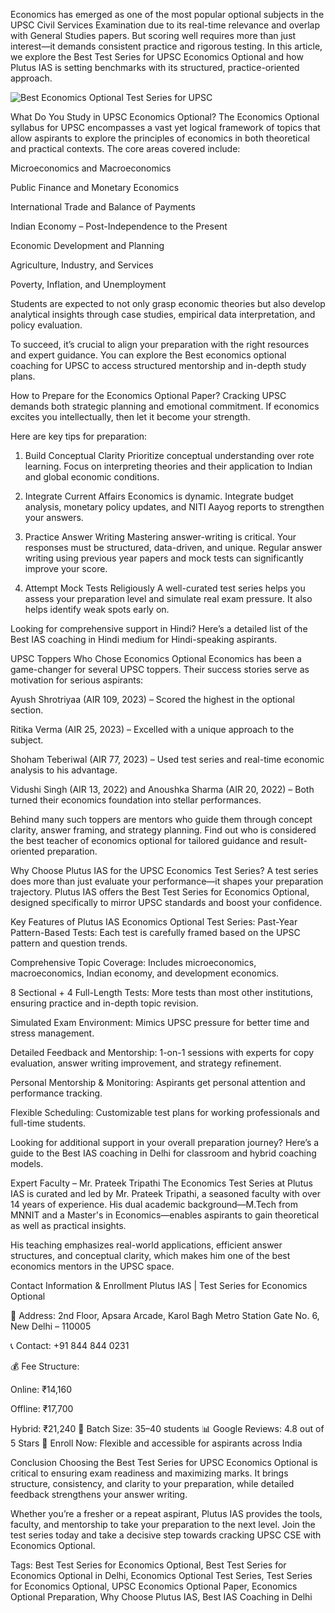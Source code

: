 Economics has emerged as one of the most popular optional subjects in the UPSC Civil Services Examination due to its real-time relevance and overlap with General Studies papers. But scoring well requires more than just interest—it demands consistent practice and rigorous testing. In this article, we explore the Best Test Series for UPSC Economics Optional and how Plutus IAS is setting benchmarks with its structured, practice-oriented approach.

![Best Economics Optional Test Series for UPSC](https://github.com/user-attachments/assets/b9e47e30-b3b6-42ca-afd6-6f1f5394e615)



What Do You Study in UPSC Economics Optional?
The Economics Optional syllabus for UPSC encompasses a vast yet logical framework of topics that allow aspirants to explore the principles of economics in both theoretical and practical contexts. The core areas covered include:

Microeconomics and Macroeconomics

Public Finance and Monetary Economics

International Trade and Balance of Payments

Indian Economy – Post-Independence to the Present

Economic Development and Planning

Agriculture, Industry, and Services

Poverty, Inflation, and Unemployment

Students are expected to not only grasp economic theories but also develop analytical insights through case studies, empirical data interpretation, and policy evaluation.

To succeed, it’s crucial to align your preparation with the right resources and expert guidance. You can explore the Best economics optional coaching for UPSC to access structured mentorship and in-depth study plans.


How to Prepare for the Economics Optional Paper?
Cracking UPSC demands both strategic planning and emotional commitment. If economics excites you intellectually, then let it become your strength.

Here are key tips for preparation:

1. Build Conceptual Clarity
Prioritize conceptual understanding over rote learning. Focus on interpreting theories and their application to Indian and global economic conditions.

2. Integrate Current Affairs
Economics is dynamic. Integrate budget analysis, monetary policy updates, and NITI Aayog reports to strengthen your answers.

3. Practice Answer Writing
Mastering answer-writing is critical. Your responses must be structured, data-driven, and unique. Regular answer writing using previous year papers and mock tests can significantly improve your score.

4. Attempt Mock Tests Religiously
A well-curated test series helps you assess your preparation level and simulate real exam pressure. It also helps identify weak spots early on.

Looking for comprehensive support in Hindi? Here’s a detailed list of the Best IAS coaching in Hindi medium for Hindi-speaking aspirants.


UPSC Toppers Who Chose Economics Optional
Economics has been a game-changer for several UPSC toppers. Their success stories serve as motivation for serious aspirants:

Ayush Shrotriyaa (AIR 109, 2023) – Scored the highest in the optional section.

Ritika Verma (AIR 25, 2023) – Excelled with a unique approach to the subject.

Shoham Teberiwal (AIR 77, 2023) – Used test series and real-time economic analysis to his advantage.

Vidushi Singh (AIR 13, 2022) and Anoushka Sharma (AIR 20, 2022) – Both turned their economics foundation into stellar performances.

Behind many such toppers are mentors who guide them through concept clarity, answer framing, and strategy planning. Find out who is considered the best teacher of economics optional for tailored guidance and result-oriented preparation.


Why Choose Plutus IAS for the UPSC Economics Test Series?
A test series does more than just evaluate your performance—it shapes your preparation trajectory. Plutus IAS offers the Best Test Series for Economics Optional, designed specifically to mirror UPSC standards and boost your confidence.

Key Features of Plutus IAS Economics Optional Test Series:
Past-Year Pattern-Based Tests: Each test is carefully framed based on the UPSC pattern and question trends.

Comprehensive Topic Coverage: Includes microeconomics, macroeconomics, Indian economy, and development economics.

8 Sectional + 4 Full-Length Tests: More tests than most other institutions, ensuring practice and in-depth topic revision.

Simulated Exam Environment: Mimics UPSC pressure for better time and stress management.

Detailed Feedback and Mentorship: 1-on-1 sessions with experts for copy evaluation, answer writing improvement, and strategy refinement.

Personal Mentorship & Monitoring: Aspirants get personal attention and performance tracking.

Flexible Scheduling: Customizable test plans for working professionals and full-time students.

Looking for additional support in your overall preparation journey? Here’s a guide to the Best IAS coaching in Delhi for classroom and hybrid coaching models.


Expert Faculty – Mr. Prateek Tripathi
The Economics Test Series at Plutus IAS is curated and led by Mr. Prateek Tripathi, a seasoned faculty with over 14 years of experience. His dual academic background—M.Tech from MNNIT and a Master's in Economics—enables aspirants to gain theoretical as well as practical insights.

His teaching emphasizes real-world applications, efficient answer structures, and conceptual clarity, which makes him one of the best economics mentors in the UPSC space.


Contact Information & Enrollment
Plutus IAS | Test Series for Economics Optional 

📍 Address: 2nd Floor, Apsara Arcade, Karol Bagh Metro Station Gate No. 6, New Delhi – 110005 

📞 Contact: +91 844 844 0231 

💰 Fee Structure:

Online: ₹14,160

Offline: ₹17,700

Hybrid: ₹21,240 👥 Batch Size: 35–40 students 📊 Google Reviews: 4.8 out of 5 Stars 🧾 Enroll Now: Flexible and accessible for aspirants across India


Conclusion
Choosing the Best Test Series for UPSC Economics Optional is critical to ensuring exam readiness and maximizing marks. It brings structure, consistency, and clarity to your preparation, while detailed feedback strengthens your answer writing.

Whether you’re a fresher or a repeat aspirant, Plutus IAS provides the tools, faculty, and mentorship to take your preparation to the next level. Join the test series today and take a decisive step towards cracking UPSC CSE with Economics Optional.


Tags: Best Test Series for Economics Optional, Best Test Series for Economics Optional in Delhi, Economics Optional Test Series, Test Series for Economics Optional, UPSC Economics Optional Paper, Economics Optional Preparation, Why Choose Plutus IAS, Best IAS Coaching in Delhi
